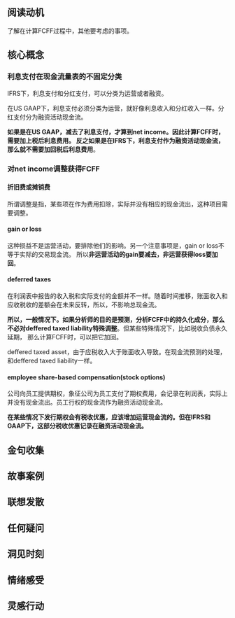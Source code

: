 ## 阅读动机

了解在计算FCFF过程中，其他要考虑的事项。

## 核心概念

### 利息支付在现金流量表的不固定分类

IFRS下，利息支付和分红支付，可以分类为运营或者融资。

在US GAAP下，利息支付必须分类为运营，就好像利息收入和分红收入一样。分红支付分为融资活动现金流。

**如果是在US GAAP，减去了利息支付，才算到net income。因此计算FCFF时，需要加上税后利息费用。
反之如果是在IFRS下，利息支付作为融资活动现金流，那么就不需要加回税后利息费用**。

### 对net income调整获得FCFF

#### 折旧费或摊销费
所谓调整是指，某些项在作为费用扣除，实际并没有相应的现金流出，这种项目需要调整。
#### gain or loss
这种损益不是运营活动，要排除他们的影响。另一个注意事项是，gain or loss不等于实际的交易现金流。
所以**非运营活动的gain要减去，非运营获得loss要加回**。
#### deferred taxes
在利润表中报告的收入税和实际支付的金额并不一样。随着时间推移，账面收入和应收税收的差额会在未来反转，所以，不影响总现金流。

**所以，一般情况下。如果分析师的目的是预测，分析FCFF中的持久化成分，那么不必对deffered taxed liability特殊调整**。但某些特殊情况下，比如税收负债永久延期，
那么计算FCFF时，可以把它加回。

deffered taxed asset，由于应税收入大于账面收入导致。在现金流预测的处理，和deffered taxed liability一样。

#### employee share-based compensation(stock options)
公司向员工提供期权，象征公司为员工支付了期权费用，会记录在利润表，实际上并没有现金流出。员工行权的现金流作为融资活动现金流。

**在某些情况下发行期权会有税收优惠，应该增加运营现金流的。但在IFRS和GAAP下，这部分税收优惠记录在融资活动现金流。**

## 金句收集

## 故事案例

## 联想发散

## 任何疑问

## 洞见时刻

## 情绪感受

## 灵感行动
